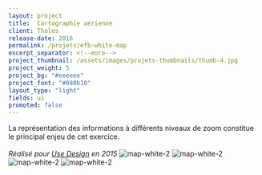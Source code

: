```yaml
---
layout: project
title:  Cartographie aérienne
client: Thales
release-date: 2016
permalink: /projets/efb-white-map
excerpt_separator: <!--more-->
project_thumbnail: /assets/images/projets-thumbnails/thumb-4.jpg
project_weight: 5
project_bg: "#eeeeee"
project_font: "#080b10"
layout_type: "light"
fields: ui
promoted: false
---
```

La représentation des informations à différents niveaux de zoom constitue le principal enjeu de cet exercice.
<br/><br/>
*Réalisé pour [Use Design](http://www.use-design.com) en 2015*
![map-white-2](/assets/images/projets/map-white/map-white-2.jpg)
![map-white-2](/assets/images/projets/map-white/map-white-3.jpg)
![map-white-2](/assets/images/projets/map-white/map-white-4.jpg)
![map-white-2](/assets/images/projets/map-white/map-white-5.jpg)
